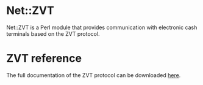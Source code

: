 # Net::ZVT

Net::ZVT is a Perl module that provides communication with electronic cash terminals based on the ZVT protocol.


# ZVT reference

The full documentation of the ZVT protocol can be downloaded [here](http://www.zvt-kassenschnittstelle.de/).